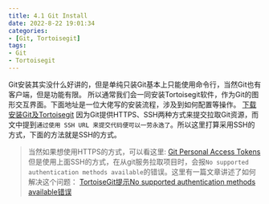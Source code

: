 ```yaml
---
title: 4.1 Git Install
date: 2022-8-22 19:01:34
categories:
- [Git, Tortoisegit]
tags:
- Git
- Tortoisegit
---
```


Git安装其实没什么好讲的，但是单纯只装Git基本上只能使用命令行，当然Git也有客户端，但是功能有限。
所以通常我们会一同安装Tortoisegit软件，作为Git的图形交互界面。下面地址是一位大佬写的安装流程，涉及到如何配置等操作。
[下载安装Git及Tortoisegit](https://www.cnblogs.com/anayigeren/p/10177027.html)
因为Git提供HTTPS、SSH两种方式来提交拉取Git资源，而文中提到`通过使用 SSH URL 来提交代码便可以一劳永逸了`。所以这里打算采用SSH的方式，下面的方法就是SSH的方式。
>当然如果想使用HTTPS的方式，可以看这里:
>[Git Personal Access Tokens](https://tyson-wu.github.io/blogs/2022/04/04/Git-Personal-access-tokens/)
但是使用上面SSH的方式，在从git服务拉取项目时，会报`No supported authentication methods available`的错误。这里有一篇文章讲述了如何解决这个问题：
[TortoiseGit提示No supported authentication methods available错误](https://blog.csdn.net/Jeffxu_lib/article/details/112259246)
